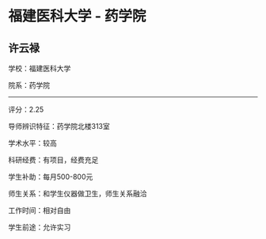 # 福建医科大学 - 药学院

## 许云禄

学校：福建医科大学

院系：药学院

* * *

评分：2.25

导师辨识特征：药学院北楼313室

学术水平：较高

科研经费：有项目，经费充足

学生补助：每月500-800元

师生关系：和学生仪器做卫生，师生关系融洽

工作时间：相对自由

学生前途：允许实习